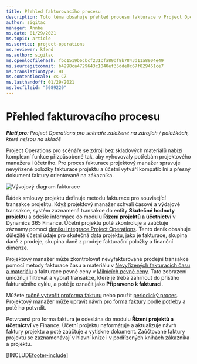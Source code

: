 ```yaml
---
title: Přehled fakturovacího procesu
description: Toto téma obsahuje přehled procesu fakturace v Project Operations pro scénáře se zdroji bez skladových materiálů.
author: sigitac
manager: Annbe
ms.date: 01/29/2021
ms.topic: article
ms.service: project-operations
ms.reviewer: kfend
ms.author: sigitac
ms.openlocfilehash: fbc1519b6cbcf231cfa89df8b7843d11a8904e49
ms.sourcegitcommit: b4298ca4729643c1040ef35dde8c67f829461ce7
ms.translationtype: HT
ms.contentlocale: cs-CZ
ms.lasthandoff: 01/29/2021
ms.locfileid: "5089220"
---
```

# <a name="invoicing-process-overview"></a>Přehled fakturovacího procesu

_**Platí pro:** Project Operations pro scénáře založené na zdrojích / položkách, které nejsou na skladě_

Project Operations pro scénáře se zdroji bez skladových materiálů nabízí komplexní funkce přizpůsobené tak, aby vyhovovaly potřebám projektového manažera i účetního. Pro proces fakturace projektový manažer spravuje nevyřízené položky fakturace projektu a účetní vytváří kompatibilní a přesný dokument faktury orientované na zákazníka.

![Vývojový diagram fakturace](./media/invoicing-flow.png)

Řádek smlouvy projektu definuje metodu fakturace pro související transakce projektu. Když projektový manažer schválí časové a výdajové transakce, systém zaznamená transakce do entity **Skutečné hodnoty projektu** a odešle informace do modulu **Řízení projektů a účetnictví** v Dynamics 365 Finance. Účetní projektu poté zkontroluje a zaúčtuje záznamy pomocí [deníku integrace Project Operations](../project-accounting/project-operations-integration-journal.md). Tento deník obsahuje důležité účetní údaje pro skutečná data projektu, jako je fakturace, skupina daně z prodeje, skupina daně z prodeje fakturační položky a finanční dimenze.

Projektový manažer může zkontrolovat nevyfakturované prodejní transakce pomocí metody fakturace času a materiálu v [Nevyřízených fakturacích času a materiálu](../proforma-invoicing/manage-billing-backlog.md#time-and-material-billing-backlog) a fakturace pevné ceny v [Milnících pevné ceny](../proforma-invoicing/manage-billing-backlog.md#fixed-price-milestones). Tato zobrazení umožňují filtrovat a vybrat transakce, které je třeba zahrnout do příštího fakturačního cyklu, a poté je označit jako **Připraveno k fakturaci**.

Můžete [ručně vytvořit proforma fakturu](../proforma-invoicing/create-manual-proforma-invoice.md) nebo použít [periodický proces](../proforma-invoicing/configure-automated-invoice-creation.md). Projektový manažer může [upravit návrh pro forma faktury](../proforma-invoicing/manage-proforma-invoice.md) podle potřeby a poté ho potvrdit.

Potvrzená pro forma faktura je odeslána do modulu **Řízení projektů a účetnictví** ve Finance. Účetní projektu naformátuje a aktualizuje návrh faktury projektu a poté zaúčtuje a vytiskne dokument. Zaúčtované faktury projektu se zaznamenávají v hlavní knize i v podřízených knihách zákazníka a projektu.


[!INCLUDE[footer-include](../includes/footer-banner.md)]